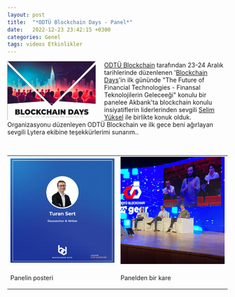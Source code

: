 ```yaml
---
layout: post
title:  "*ODTÜ Blockchain Days - Panel*"
date:   2022-12-23 23:42:15 +0300
categories: Genel
tags: videos Etkinlikler
---
```


<img align="left" src="/assets/odtu-blockchain-days-poster_v2.jpg" style="width:40%; padding-right:20px"> [ODTÜ Blockchain](https://twitter.com/odtublockchain) tarafından 23-24 Aralık tarihlerinde düzenlenen '[Blockchain Days](https://www.blockchaindays.org/)'in ilk gününde "The Future of Financial Technologies - Finansal Teknolojilerin Geleceeği" konulu bir panelee Akbank'ta blockchain konulu insiyatiflerin liderlerinden sevgili [Selim Yüksel](https://twitter.com/selimyksl) ile birlikte konuk olduk. Organizasyonu düzenleyen ODTÜ Blockchain ve ilk gece beni ağırlayan sevgili Lytera ekibine teşekkürlerimi sunarım.. 

&nbsp;

<table><tr>
<td style="width:50%">
<img src="/assets/blockchain-days-poster_800.jpg">
</td>
<td style="width:50%">
<img src="/assets/odtu-blockhaindays-panel.jpg">
</td></tr>
<tr><td style="width:50%; vertical-align:top">
<p>
Panelin posteri
</p></td>
<td style="width:50%; vertical-align:top">
<p>Panelden bir kare</p>
</td>
</tr>
</table>

&nbsp;

